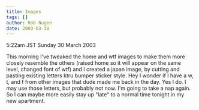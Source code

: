 ```yaml
---
title: Images
tags: []
author: Rob Nugen
date: 2003-03-30
---
```


<p class=date>5:22am JST Sunday 30 March 2003</p>

<p>This morning I've tweaked the home and wtf images to make them more
closely resemble the others (raised home so it will appear on the same
level, changed font of wtf) and I created a japan image, by cutting
and pasting existing letters ktru bumper sticker style.  Hey I wonder
if I have a w, t, and f from other images that dude made me back in
the day.  Yes I do.  I may use those letters, but probably not now.
I'm going to take a nap again.  So I can maybe more easily stay up
"late" to a normal time tonight in my new apartment.</p>

